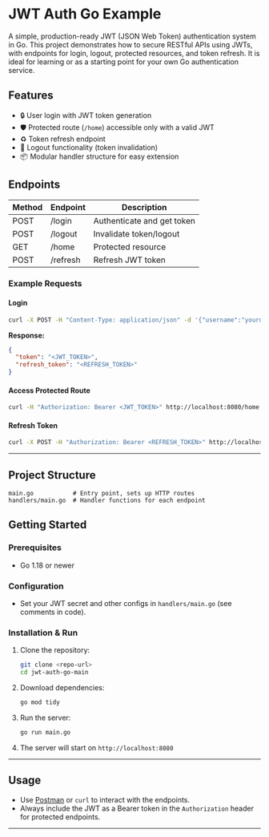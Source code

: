 # JWT Auth Go Example

A simple, production-ready JWT (JSON Web Token) authentication system in Go. This project demonstrates how to secure RESTful APIs using JWTs, with endpoints for login, logout, protected resources, and token refresh. It is ideal for learning or as a starting point for your own Go authentication service.



## Features
- 🔒 User login with JWT token generation
- 🛡️ Protected route (`/home`) accessible only with a valid JWT
- ♻️ Token refresh endpoint
- 🚪 Logout functionality (token invalidation)
- 📦 Modular handler structure for easy extension

## Endpoints
| Method | Endpoint   | Description                |
|--------|------------|----------------------------|
| POST   | /login     | Authenticate and get token |
| POST   | /logout    | Invalidate token/logout    |
| GET    | /home      | Protected resource         |
| POST   | /refresh   | Refresh JWT token          |

### Example Requests
#### Login
```bash
curl -X POST -H "Content-Type: application/json" -d '{"username":"youruser","password":"yourpass"}' http://localhost:8080/login
```
**Response:**
```json
{
  "token": "<JWT_TOKEN>",
  "refresh_token": "<REFRESH_TOKEN>"
}
```

#### Access Protected Route
```bash
curl -H "Authorization: Bearer <JWT_TOKEN>" http://localhost:8080/home
```

#### Refresh Token
```bash
curl -X POST -H "Authorization: Bearer <REFRESH_TOKEN>" http://localhost:8080/refresh
```

---

## Project Structure
```
main.go           # Entry point, sets up HTTP routes
handlers/main.go  # Handler functions for each endpoint
```

## Getting Started

### Prerequisites
- Go 1.18 or newer

### Configuration
- Set your JWT secret and other configs in `handlers/main.go` (see comments in code).

### Installation & Run
1. Clone the repository:
   ```bash
   git clone <repo-url>
   cd jwt-auth-go-main
   ```
2. Download dependencies:
   ```bash
   go mod tidy
   ```
3. Run the server:
   ```bash
   go run main.go
   ```
4. The server will start on `http://localhost:8080`

---

## Usage
- Use [Postman](https://www.postman.com/) or `curl` to interact with the endpoints.
- Always include the JWT as a Bearer token in the `Authorization` header for protected endpoints.

---

